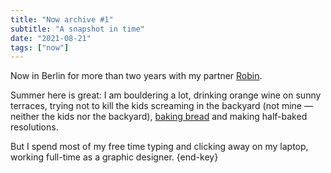 ```yaml
---
title: "Now archive #1"
subtitle: "A snapshot in time"
date: "2021-08-21"
tags: ["now"]
---
```


Now in Berlin for more than two years with my partner [Robin](https://robinmetral.com/).

Summer here is great: I am bouldering a lot, drinking orange wine on sunny terraces, trying not to kill the kids screaming in the backyard (not mine — neither the kids nor the backyard), [baking bread](/recipes/) and making half-baked resolutions.

But I spend most of my free time typing and clicking away on my laptop, working full-time as a graphic designer. {end-key}
